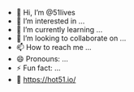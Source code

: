 - 👋 Hi, I’m @51lives
- 👀 I’m interested in ...
- 🌱 I’m currently learning ...
- 💞️ I’m looking to collaborate on ...
- 📫 How to reach me ...
- 😄 Pronouns: ...
- ⚡ Fun fact: ...
- 🎁 https://hot51.io/

<!---
51lives/51lives is a ✨ special ✨ repository because its `README.md` (this file) appears on your GitHub profile.
You can click the Preview link to take a look at your changes.
--->
